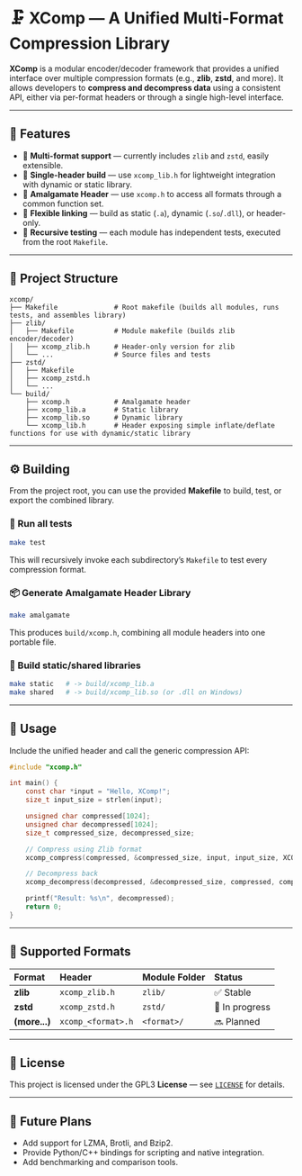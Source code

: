 # 🗜️ XComp — A Unified Multi-Format Compression Library

**XComp** is a modular encoder/decoder framework that provides a unified interface over multiple compression formats (e.g., **zlib**, **zstd**, and more).
It allows developers to **compress and decompress data** using a consistent API, either via per-format headers or through a single high-level interface.

---

## 🚀 Features

* 🔹 **Multi-format support** — currently includes `zlib` and `zstd`, easily extensible.
* 🔹 **Single-header build** — use `xcomp_lib.h` for lightweight integration with dynamic or static library.
* 🔹 **Amalgamate Header** — use `xcomp.h` to access all formats through a common function set.
* 🔹 **Flexible linking** — build as static (`.a`), dynamic (`.so`/`.dll`), or header-only.
* 🔹 **Recursive testing** — each module has independent tests, executed from the root `Makefile`.

---

## 🧩 Project Structure

```
xcomp/
├── Makefile              # Root makefile (builds all modules, runs tests, and assembles library)
├── zlib/
│   ├── Makefile          # Module makefile (builds zlib encoder/decoder)
│   ├── xcomp_zlib.h      # Header-only version for zlib
│   └── ...               # Source files and tests
├── zstd/
│   ├── Makefile
│   ├── xcomp_zstd.h
│   └── ...
└── build/
    ├── xcomp.h           # Amalgamate header
    ├── xcomp_lib.a       # Static library
    ├── xcomp_lib.so      # Dynamic library
    └── xcomp_lib.h       # Header exposing simple inflate/deflate functions for use with dynamic/static library
```

---

## ⚙️ Building

From the project root, you can use the provided **Makefile** to build, test, or export the combined library.

### 🧪 Run all tests

```bash
make test
```

This will recursively invoke each subdirectory’s `Makefile` to test every compression format.

### 📦 Generate Amalgamate Header Library

```bash
make amalgamate
```

This produces `build/xcomp.h`, combining all module headers into one portable file.

### 🔗 Build static/shared libraries

```bash
make static   # -> build/xcomp_lib.a
make shared   # -> build/xcomp_lib.so (or .dll on Windows)
```

---

## 🧠 Usage

Include the unified header and call the generic compression API:

```c
#include "xcomp.h"

int main() {
    const char *input = "Hello, XComp!";
    size_t input_size = strlen(input);

    unsigned char compressed[1024];
    unsigned char decompressed[1024];
    size_t compressed_size, decompressed_size;

    // Compress using Zlib format
    xcomp_compress(compressed, &compressed_size, input, input_size, XCOMP_ZLIB);

    // Decompress back
    xcomp_decompress(decompressed, &decompressed_size, compressed, compressed_size, XCOMP_ZLIB);

    printf("Result: %s\n", decompressed);
    return 0;
}
```

---

## 🧩 Supported Formats

| Format        | Header             | Module Folder | Status         |
| :------------ | :----------------- | :------------ | :------------- |
| **zlib**      | `xcomp_zlib.h`     | `zlib/`       | ✅ Stable       |
| **zstd**      | `xcomp_zstd.h`     | `zstd/`       | 🚧 In progress |
| **(more...)** | `xcomp_<format>.h` | `<format>/`   | 🔜 Planned     |

---

## 🧾 License

This project is licensed under the GPL3 **License** — see [`LICENSE`](LICENSE) for details.

---

## 🌟 Future Plans

* Add support for LZMA, Brotli, and Bzip2.
* Provide Python/C++ bindings for scripting and native integration.
* Add benchmarking and comparison tools.

